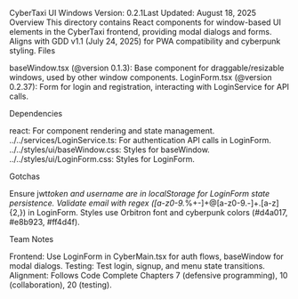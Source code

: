 CyberTaxi UI Windows
Version: 0.2.1Last Updated: August 18, 2025
Overview
This directory contains React components for window-based UI elements in the CyberTaxi frontend, providing modal dialogs and forms. Aligns with GDD v1.1 (July 24, 2025) for PWA compatibility and cyberpunk styling.
Files

baseWindow.tsx (@version 0.1.3): Base component for draggable/resizable windows, used by other window components.
LoginForm.tsx (@version 0.2.37): Form for login and registration, interacting with LoginService for API calls.

Dependencies

react: For component rendering and state management.
../../services/LoginService.ts: For authentication API calls in LoginForm.
../../styles/ui/baseWindow.css: Styles for baseWindow.
../../styles/ui/LoginForm.css: Styles for LoginForm.

Gotchas

Ensure jwt*token and username are in localStorage for LoginForm state persistence.
Validate email with regex ([a-z0-9.*%+-]+@[a-z0-9.-]+\.[a-z]{2,}) in LoginForm.
Styles use Orbitron font and cyberpunk colors (#d4a017, #e8b923, #ff4d4f).

Team Notes

Frontend: Use LoginForm in CyberMain.tsx for auth flows, baseWindow for modal dialogs.
Testing: Test login, signup, and menu state transitions.
Alignment: Follows Code Complete Chapters 7 (defensive programming), 10 (collaboration), 20 (testing).
